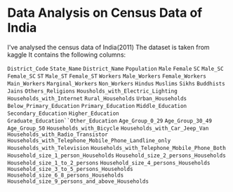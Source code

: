 # Data Analysis on Census Data of India

I've analysed the census data of India(2011)
The dataset is taken from kaggle
It contains the following columns:

`District_Code`
`State_Name`
`District_Name`
`Population`
`Male`
`Female`
`SC`
`Male_SC`
`Female_SC`
`ST`
`Male_ST`
`Female_ST`
`Workers`
`Male_Workers`
`Female_Workers`
`Main_Workers`
`Marginal_Workers`
`Non_Workers`
`Hindus`
`Muslims`
`Sikhs`
`Buddhists`
`Jains`
`Others_Religions`
`Housholds_with_Electric_Lighting`
`Households_with_Internet`
`Rural_Households`
`Urban_Households`
`Below_Primary_Education`
`Primary_Education`
`Middle_Education`
`Secondary_Education`
`Higher_Education`
`Graduate_Education``Other_Education`
`Age_Group_0_29`
`Age_Group_30_49`
`Age_Group_50`
`Households_with_Bicycle`
`Households_with_Car_Jeep_Van`
`Households_with_Radio_Transistor`
`Households_with_Telephone_Mobile_Phone_Landline_only`
`Households_with_Television`
`Households_with_Telephone_Mobile_Phone_Both`
`Household_size_1_person_Households`
`Household_size_2_persons_Households`
`Household_size_1_to_2_persons`
`Household_size_4_persons_Households`
`Household_size_3_to_5_persons_Households`
`Household_size_6_8_persons_Households`
`Household_size_9_persons_and_above_Households`
